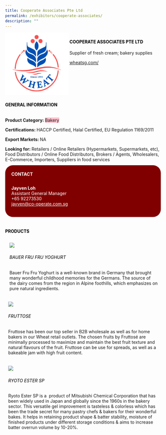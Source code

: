```yaml
---
title: Cooperate Associates Pte Ltd
permalink: /exhibitors/cooperate-associates/
description: ""
---
```

<head>
	<div class="flex-paragraph">
		<!--hi there! this is a comment and will provide you with instructional guides-->
		<!--insert booth number here!-->
		<p style="text-transform: uppercase"></p></div>
			<div class="flex-container" style="display: flex; flex-wrap: wrap;">
				<!--insert DOWNLOAD link of company logo between the " marks!-->
			<div class="card sgds" style="flex: 1 1 40%; display: block;"><img src="/images/cooperate.png"></div>
	<div class="card-sgds" style="flex: 1 1 58%; display: block; margin-left: 3px">
		<h4 style="text-transform: uppercase; color: black;"><!--insert the exhibitor's name between the <b> tags here--><b>Cooperate Associates Pte Ltd</b></h4><!--insert the exhibitor's description between the <p> tags here-->
		<p>Supplier of fresh cream; bakery supplies</p>
		<!--insert the exhibitor's website link, making sure there is "https:// www." present please. make sure the entire https link goes in between the " marks-->
		<p><a href="https://wheatsg.com/" target="_blank"><!--insert the www website link here (no need for https)-->wheatsg.com/</a></p>
	</div>
</div>
</head>

<body>
	<h4 style="text-transform: uppercase; color: black;"><b>General Information</b></h4>
		<div class="flex-container" style="display: flex; flex-wrap: wrap;">
			<div class="card sgds" style="flex: 1 1 65%; display: block; align-self: stretch">
			<div class="flex-paragraph">
			<p><b>Product Category: </b><span style=" background-color: pink; border-radius: 10 px;"><!--insert the exhibitor's pdt cat between the <p> tags here-->Bakery</span></p> 
				<p><b>Certifications: </b><!--insert all the exhibitor's certifications between the </b> and </p> here--> HACCP Certified, Halal Certified, EU Regulation 1169/2011</p>
			<p><b>Export Markets: </b><!--insert all the exhibitor's export markets between the </b> and </p> here-->NA</p>
			<p style="margin-bottom: 10px;"><b>Looking for: </b><!--insert all the exhibitor's potential business partners between the </b> and </p> here-->Retailers / Online Retailers (Hypermarkets, Supermarkets, etc), Food Distributors / Online Food Distributors, Brokers / Agents, Wholesalers, E-Commerce, Importers, Suppliers in food services</p>
			</div>
		</div>
		<div class="card sgds" style="flex: 1 1 35%; padding: 10px; display: block; background-color: maroon; border-radius: 25px; align-self: center;">
		<h4 style="color: white; margin-top: 10px; margin-left: 10px;">CONTACT</h4>
		<div class="flex-paragraph">
			<!--replace with exhibitor's: -->
			<p style="padding: 10px; color: white;"><b><!-- POC name-->Jayven Loh</b><br><!-- designation-->Assistant General Manager<br><!--contact number-->+65 92273530<br><!-- for linking purposes, insert their email after "mailto:"...--><a href="mailto:jayven@co-operate.com.sg" style="color: white;"><!--...and also include the display email before </a> here-->jayven@co-operate.com.sg</a></p>
		</div>
			</div>
		</div>
	<br>
		<h4 style="text-transform: uppercase; color: black;"><b>products</b></h4>
<div style="display: flex; flex-wrap: wrap;">
  <div class="card sgds" style="flex: 1 1 47%; margin: 10px; display: block;"><!--insert the exhibitor's DOWNLOAD image for product between the " marks here-->
	<div class="flex-image" style="display: block;"><img src="https://drive.google.com/uc?id=16LQ7h30C18ScDmlTPYVGXcbyKeDmrsdm&export=download"></div>
	<div class="flex-paragraph">
		<h6 style="text-transform: uppercase; color: black;"><!--insert product name before </h6> and product description after <p>-->Bauer Fru Fru Yoghurt</h6>
		<p>Bauer Fru Fru Yoghurt is a well-known brand in Germany that brought many wonderful childhood memories for the Germans. The source of the dairy comes from the region in Alpine foothills, which emphasizes on pure natural ingredients.</p></div>
	</div>
		<div class="card sgds" style="flex: 1 1 47%; margin: 10px; display: block;">
		<div class="flex-image" style="display: block;"><img src="https://drive.google.com/uc?id=1rfU4UTRhoifkNVkP9HjUhI9y6KL2S9gw&export=download"></div>
	<div class="flex-paragraph">
		<h6 style="text-transform: uppercase; color: black;">  
Fruttose</h6>
		<p>Fruttose has been our top seller in B2B wholesale as well as for home bakers in our Wheat retail outlets. The chosen fruits by Fruttosé are minimally processed to maximize and maintain the best fruit texture and natural flavours of the fruit. Fruttose can be use for spreads, as well as a bakeable jam with high fruit content.</p></div>
	</div>
		<div class="card sgds" style="flex: 1 1 47%; margin: 10px; display: block;">
		<div class="flex-image" style="display: block;"><img src="https://drive.google.com/uc?id=1tw-fMunxaamgvhrVCo8BQqwaGXsE5xiM&export=download"></div>
	<div class="flex-paragraph">
		<h6 style="text-transform: uppercase; color: black;">Ryoto Ester SP</h6>
		<p>Ryoto Ester SP is a  product of Mitsubishi Chemical Corporation that has been widely used in Japan and globally since the 1960s in the bakery sector. This versatile gel improvement is tasteless & colorless which has been the trade secret for many pastry chefs & bakers for their wonderful bakes. It helps in retaining product shape & batter stability, moisture of finished products under different storage conditions & aims to increase batter overrun volume by 10-20%.</p></div>
		</div>
	</div>
</body>
